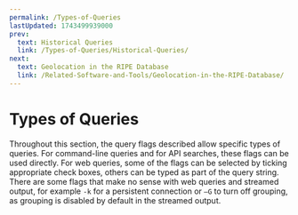```yaml
---
permalink: /Types-of-Queries
lastUpdated: 1743499939000
prev:
  text: Historical Queries
  link: /Types-of-Queries/Historical-Queries/
next:
  text: Geolocation in the RIPE Database
  link: /Related-Software-and-Tools/Geolocation-in-the-RIPE-Database/
---
```


# Types of Queries

Throughout this section, the query flags described allow specific types of queries. For command-line queries and for API searches, these flags can be used directly. For web queries, some of the flags can be selected by ticking appropriate check boxes, others can be typed as part of the query string. There are some flags that make no sense with web queries and streamed output, for example `-k` for a persistent connection or `–G` to turn off grouping, as grouping is disabled by default in the streamed output.
